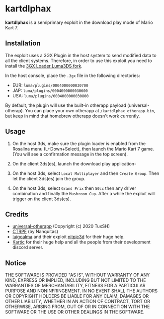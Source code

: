 # kartdlphax
**kartdlphax** is a semiprimary exploit in the download play mode of Mario Kart 7.

## Installation
The exploit uses a 3GX Plugin in the host system to send modified data to all the client systems. Therefore, in order to use this exploit you need to install the [3GX Loader Luma3DS fork](https://github.com/Nanquitas/Luma3DS/releases/latest).

In the host console, place the `.3gx` file in the following directories:
- EUR: `luma/plugins/0004000000030700`
- JAP: `luma/plugins/0004000000030600`
- USA: `luma/plugins/0004000000030800`

By default, the plugin will use the built-in otherapp payload (universal-otherap). You can place your own otherapp at `/kartdlphax_otherapp.bin`, but keep in mind that homebrew otherapp doesn't work currently.

## Usage
1. On the host 3ds, make sure the plugin loader is enabled from the Rosalina menu (L+Down+Select), then launch the Mario Kart 7 game. (You will see a confirmation message in the top screen).

2. On the client 3ds(es), launch the download play application-

3. On the host 3ds, select `Local Multiplayer` and then `Create Group`. Then let the client 3ds(es) join the group.

4. On the host 3ds, select `Grand Prix` then `50cc` then any driver combination and finally the `Mushroom Cup`. After a while the exploit will trigger on the client 3ds(es).

## Credits
- [universal-otherapp](https://github.com/TuxSH/universal-otherapp) (Copyright (c) 2020 TuxSH)
- [CTRPF](https://gbatemp.net/threads/ctrpluginframework-blank-plugin-now-with-action-replay.487729/) (by Nanquitas)
- [luigoalma](https://github.com/luigoalma) and their exploit [nitpic3d](https://github.com/luigoalma/nitpic3d) for their huge help.
- [Kartic](https://github.com/hax0kartik) for their huge help and all the people from their development discord server.

## Notice
THE SOFTWARE IS PROVIDED "AS IS", WITHOUT WARRANTY OF ANY KIND, EXPRESS OR
IMPLIED, INCLUDING BUT NOT LIMITED TO THE WARRANTIES OF MERCHANTABILITY,
FITNESS FOR A PARTICULAR PURPOSE AND NONINFRINGEMENT. IN NO EVENT SHALL THE
AUTHORS OR COPYRIGHT HOLDERS BE LIABLE FOR ANY CLAIM, DAMAGES OR OTHER
LIABILITY, WHETHER IN AN ACTION OF CONTRACT, TORT OR OTHERWISE, ARISING FROM,
OUT OF OR IN CONNECTION WITH THE SOFTWARE OR THE USE OR OTHER DEALINGS IN THE
SOFTWARE.